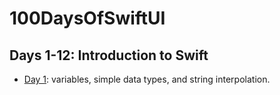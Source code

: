 # 100DaysOfSwiftUI

## Days 1-12: Introduction to Swift

- [Day 1](Day1): variables, simple data types, and string interpolation.